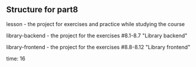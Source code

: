 ## Structure for part8

lesson - the project for exercises and practice while studying the course

library-backend - the project for the exercises #8.1-8.7 "Library backend"

library-frontend - the project for the exercises #8.8-8.12 "Library frontend"

time: 16
